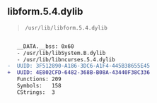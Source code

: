 ## libform.5.4.dylib

> `/usr/lib/libform.5.4.dylib`

```diff

   __DATA.__bss: 0x60
   - /usr/lib/libSystem.B.dylib
   - /usr/lib/libncurses.5.4.dylib
-  UUID: 3F512890-A186-3DC6-A1F4-445B38655E45
+  UUID: 4E802CFD-6482-368B-B08A-43440F38C336
   Functions: 209
   Symbols:   158
   CStrings:  3

```
